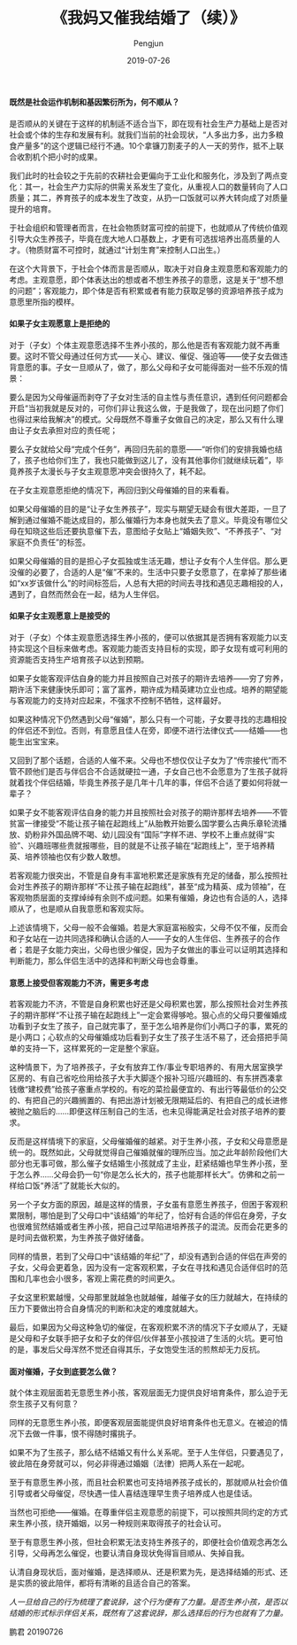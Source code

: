 ﻿---
layout: post
title: '《我妈又催我结婚了（续）》'
date: 2019-07-26
author: Pengjun
tags: 思想
---

#### 既然是社会运作机制和基因繁衍所为，何不顺从？

是否顺从的关键在于这样的机制适不适合当下，即在现有社会生产力基础上是否对社会或个体的生存和发展有利。就我们当前的社会现状，“人多出力多，出力多粮食产量多”的这个逻辑已经行不通。10个拿镰刀割麦子的人一天的劳作，抵不上联合收割机个把小时的成果。

我们此时的社会较之于先前的农耕社会更偏向于工业化和服务化，涉及到了两点变化：其一，社会生产力实际的供需关系发生了变化，从重视人口的数量转向了人口质量；其二，养育孩子的成本发生了改变，从扔一口饭就可以养大转向成了对质量提升的培育。

于社会组织和管理者而言，在社会物质财富可控的前提下，也就顺从了传统价值观引导大众生养孩子，毕竟在庞大地人口基数上，才更有可选拔培养出高质量的人才。（物质财富不可控时，就通过“计划生育”来控制人口出生。）

在这个大背景下，于社会个体而言是否顺从，取决于对自身主观意愿和客观能力的考虑。主观意愿，即个体表达出的想或者不想生养孩子的意愿，这是关于“想不想的问题”；客观能力，即个体是否有积累或者有能力获取足够的资源培养孩子成为意愿里所指的模样。

#### 如果子女主观愿意上是拒绝的

对于（子女）个体主观意愿选择不生养小孩的，那么他是否有客观能力就不再重要。这时不管父母通过任何方式——关心、建议、催促、强迫等——使子女去做违背意愿的事。子女一旦顺从了，做了，那么父母和子女可能得面对一些不乐观的情景：

要么是因为父母催逼而剥夺了子女对生活的自主性与责任意识，遇到任何问题都会开启“当初我就是反对的，可你们非让我这么做，于是我做了，现在出问题了你们也得过来给我解决”的模式。父母既然不尊重子女做自己的决定，那么又有什么理由让子女去承担对应的责任呢；

要么子女就给父母“完成个任务”，再回归先前的意愿——“听你们的安排我婚也结了，孩子也给你们生了，我也只能做到这儿了，没有其他事你们就继续玩着”，毕竟养孩子太漫长与子女主观意愿冲突会很持久了，耗不起。

在子女主观意愿拒绝的情况下，再回归到父母催婚的目的来看看。

如果父母催婚的目的是“让子女生养孩子”，现实与期望无疑会有很大差距，一旦了解到通过催婚不能达成目的，那么催婚行为本身也就失去了意义。毕竟没有哪位父母在知晓这些后还要执意催下去，意图给子女贴上“婚姻失败”、“不养孩子”、“对家庭不负责任”的标签。

如果父母催婚的目的是担心子女孤独或生活无趣，想让子女有个人生伴侣。那么更没催的必要了，合适的人是“催”不来的。生活中只要子女愿意了，在拿掉了那些诸如“xx岁该做什么”的时间标签后，人总有大把的时间去寻找和遇见志趣相投的人，遇到了，自然而然会在一起，结为人生伴侣。

#### 如果子女主观愿意上是接受的

对于（子女）个体主观意愿选择生养小孩的，便可以依据其是否拥有客观能力以支持实现这个目标来做考虑。客观能力能否支持目标的实现，即子女现有或可利用的资源能否支持生产培育孩子以达到预期。

如果子女能客观评估自身的能力并且按照自己对孩子的期许去培养——穷了穷养，期许活下来健康快乐即可；富了富养，期许成为精英建功立业也成。培养的期望能与客观能力的支持对应起来，不强求不控制不牺牲，这样最好。

如果这种情况下仍然遇到父母“催婚”，那么只有一个可能，子女要寻找的志趣相投的伴侣还不到位。否则，有意愿且佳人在旁，即便不进行法律仪式——结婚——也能生出宝宝来。

又回到了那个话题，合适的人催不来。父母也不想仅仅让子女为了“传宗接代”而不管不顾他们是否与伴侣合不合适就硬拉一通，子女自己也不会愿意为了生孩子就将就着找个伴侣结婚，毕竟生养孩子是几年十几年的事，伴侣不合适了要如何将就一辈子？

如果子女不能客观评估自身的能力并且按照社会对孩子的期许那样去培养——不管贫富一律接受“不能让孩子输在起跑线上”从胎教开始要么国学要么古典乐章轮流播放、奶粉非外国品牌不喝、幼儿园没有“国际”字样不进、学校不上重点就得“实验”、兴趣班哪些贵就报哪些，目的就是不让孩子输在“起跑线上”，至于培养精英、培养领袖也仅有少数人敢想。

若客观能力很突出，不管是自身有丰富地积累还是家族有充足的储备，那么按照社会对生养孩子的期许那样“不让孩子输在起跑线”，甚至“成为精英、成为领袖”，在客观物质层面的支撑绰绰有余则不成问题。如果有催婚，身边也有合适的人，选择顺从了，也是顺从自我意愿和客观实际。

上述该情境下，父母一般不会催婚。若是大家庭富裕殷实，父母不仅不催，反而会和子女站在一边共同选择和确认合适的人——子女的人生伴侣、生养孩子的合作者；若是子女能力突出，父母也很少催促，因为子女做出的事业可以证明其选择和判断能力，那么伴侣生活中的选择和判断父母也会尊重。

#### 意愿上接受但客观能力不济，需更多考虑

若客观能力不济，不管是自身积累也好还是父母积累也罢，那么按照社会对生养孩子的期许那样“不让孩子输在起跑线上”一定会累得够呛。狠心点的父母只要催婚成功看到子女生了孩子，自己就完事了，至于怎么培养是你们小两口子的事，累死的是小两口；心软点的父母催婚成功后看到子女生了孩子生活不易了，还会搭把手简单的支持一下，这样累死的一定是整个家庭。

这种情景下，为了培养孩子，子女有放弃工作/事业专职培养的、有用大居室换学区房的、有自己省吃俭用给孩子大手大脚逐个报补习班/兴趣班的、有东拼西凑拿钱缴“建校费”给孩子塞重点学校的。有吃的菜捡最便宜的、有出行等最低价的公交的、有把自己的兴趣搁置的、有把出游计划被无限期延后的、有把自己的成长进修被抛之脑后的……即便这样压制自己的生活，也未见得能满足社会对孩子培养的要求。

反而是这样情境下的家庭，父母催婚催的越紧。对于生养小孩，子女和父母意愿是统一的。既然如此，父母就觉得自己催婚就催的理所应当。加之此年龄阶段他们大部分也无事可做，那么催子女结婚生小孩就成了主业，赶紧结婚也早生养小孩，至于怎么养……父母会扔一句“你是怎么长大的，孩子也能那样长大”。仿佛和之前一样给口饭“养活”了就能长大似的。

另一个子女方面的原因，越是这样的情景，子女虽有意愿生养孩子，但困于客观积累限制，哪怕是到了父母口中“该结婚”的年纪了，恰好有合适的伴侣在身旁，子女也很难贸然结婚或者生养小孩，把自己过早陷进培养孩子的混流。反而会花更多的是时间去做积累，为生养孩子做好储备。

同样的情景，若到了父母口中“该结婚的年纪”了，却没有遇到合适的伴侣在声旁的子女，父母会更着急，因为没有一定客观积累，子女在寻找和遇见合适伴侣时的范围和几率也会小很多，客观上需花费的时间更久。

子女这里积累越慢，父母那里就越急也就越催，越催子女的压力就越大，在持续的压力下要做出符合自身情况的判断和决定的难度就越大。

最后，如果因为父母这种急切的催促，在客观积累不济的情况下子女顺从了，无疑是父母和子女联手把子女和子女的伴侣/伙伴甚至小孩投进了生活的火坑。更可怕的是，事发后父母浑然不觉还自得其乐，子女饱受生活的煎熬却无力反抗。

#### 面对催婚，子女到底要怎么做？

就个体主观层面若无意愿生养小孩，客观层面无力提供良好培育条件，那么迫于无奈生孩子又有何意？

同样的无意愿生养小孩，即便客观层面能提供良好培育条件也无意义。在被迫的情况下去做一件事，恨不得随时撂挑子。

如果不为了生孩子，那么结不结婚又有什么关系呢。至于人生伴侣，只要遇见了，彼此陪在身旁就可以，何必非得通过婚姻（法律）把两人系在一起呢。

至于有意愿生养小孩，而且社会积累也可支持培养孩子成长的，那就顺从社会价值引导或者父母催促，尽快遇一佳人喜结连理早生贵子培养成人也是佳话。

当然也可拒绝——催婚。在尊重伴侣主观意愿的前提下，可以按照共同约定的方式来生养小孩，绕开婚姻，以另一种规则来取得孩子的社会认可。

至于有意愿生养小孩，但社会积累无法支持生养孩子的，即便社会价值观念再怎么引导，父母再怎么催促，也要认清自身现状免得盲目顺从、失掉自我。

认清自身现状后，面对催婚，是选择顺从、还是积累为先，是选择结婚的形式、还是实质的彼此陪伴，都将有清晰的且适合自己的答案。


*人一旦给自己的行为梳理了套说辞，这个行为便有了力量。是否生养小孩，是否以结婚的形式标示伴侣关系，既然有了这套说辞，那么选择后的行为也就有了力量。*


鹏君
20190726